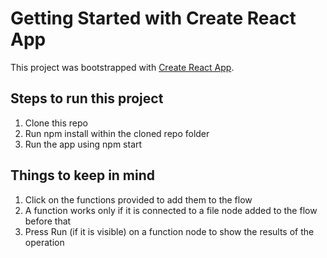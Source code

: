 # Getting Started with Create React App

This project was bootstrapped with [Create React App](https://github.com/facebook/create-react-app).

## Steps to run this project

1. Clone this repo
2. Run npm install within the cloned repo folder
3. Run the app using npm start

## Things to keep in mind

1. Click on the functions provided to add them to the flow
2. A function works only if it is connected to a file node added to the flow before that
3. Press Run (if it is visible) on a function node to show the results of the operation
